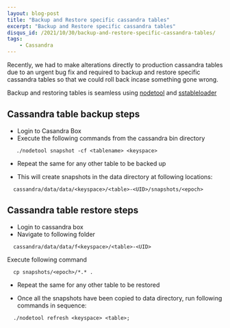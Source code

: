 ```yaml
---
layout: blog-post
title: "Backup and Restore specific cassandra tables"
excerpt: "Backup and Restore specific cassandra tables"
disqus_id: /2021/10/30/backup-and-restore-specific-cassandra-tables/
tags:
    - Cassandra
---
```


Recently, we had to make alterations directly to production cassandra tables due to an urgent bug fix and required to backup and restore specific cassandra tables so that we could roll back incase something gone wrong.

Backup and restoring tables is seamless using [nodetool](https://cassandra.apache.org/doc/latest/cassandra/tools/nodetool/nodetool.html) and [sstableloader](https://cassandra.apache.org/doc/latest/cassandra/tools/sstable/sstableloader.html)

## Cassandra table backup steps

 
* Login to Casandra Box  
* Execute the following commands from the cassandra bin directory


```
   ./nodetool snapshot -cf <tablename> <keyspace>
```
   
* Repeat the same for any other table to be backed up


* This will create snapshots in the data directory at following locations:

```
  cassandra/data/data/<keyspace>/<table>-<UID>/snapshots/<epoch>
```


## Cassandra table restore steps


* Login to cassandra box  
* Navigate to following folder

```
  cassandra/data/data/f<keyspace>/<table>-<UID>
```
Execute following command

```
  cp snapshots/<epoch>/*.* .
```

* Repeat the same for any other table to be restored

* Once all the snapshots have been copied to data directory, run following commands in sequence:

```
  ./nodetool refresh <keyspace> <table>;
```